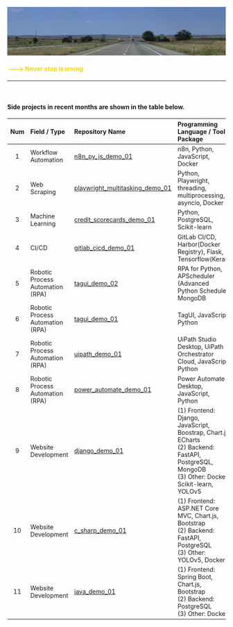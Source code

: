 ![avatar](./nm_i40.png)<br>
<h4 style="color: gold;"> ---> Never stop learning</h4>

---

<br>

#### Side projects in recent months are shown in the table below. 

| Num | Field / Type | Repository Name | Programming Language / Tool / Package |
| :---:          | :---           | :----         | :---            |
| 1 | Workflow Automation | [n8n_py_js_demo_01](<https://github.com/qinglian1105/n8n_py_js_demo_01>)  | n8n, Python, JavaScript, Docker |
| 2 | Web Scraping | [playwright_multitasking_demo_01](<https://github.com/qinglian1105/playwright_multitasking_demo_01>)  | Python, Playwright, threading, multiprocessing, asyncio, Docker |
| 3 | Machine Learning | [credit_scorecards_demo_01](<https://github.com/qinglian1105/credit_scorecards_demo_01>)  | Python, PostgreSQL, Scikit-learn |
| 4 | CI/CD | [gitlab_cicd_demo_01](<https://github.com/qinglian1105/gitlab_cicd_demo_01>)  | GitLab CI/CD, Harbor(Docker Registry), Flask, Tensorflow(Keras) |
| 5 | Robotic Process Automation (RPA) | [tagui_demo_02](<https://github.com/qinglian1105/tagui_demo_02>)  | RPA for Python, APScheduler (Advanced Python Schedule), MongoDB |
| 6 | Robotic Process Automation (RPA) | [tagui_demo_01](<https://github.com/qinglian1105/tagui_demo_01>)  | TagUI, JavaScript, Python |
| 7 | Robotic Process Automation (RPA) | [uipath_demo_01](<https://github.com/qinglian1105/uipath_demo_01>) | UiPath Studio Desktop, UiPath Orchestrator Cloud, JavaScript, Python |
| 8 | Robotic Process Automation (RPA) | [power_automate_demo_01](<https://github.com/qinglian1105/power_automate_demo_01>)  | Power Automate Desktop, JavaScript, Python |
| 9 | Website Development | [django_demo_01](<https://github.com/qinglian1105/django_demo_01>) | (1) Frontend: Django, JavaScript, Boostrap, Chart.js, ECharts <br>(2) Backend: FastAPI, PostgreSQL, MongoDB <br>(3) Other: Docker, Scikit-learn, YOLOv5 |
| 10 | Website Development | [c_sharp_demo_01](<https://github.com/qinglian1105/c_sharp_demo_01>) | (1) Frontend: ASP.NET Core MVC, Chart.js, Bootstrap <br>(2) Backend: FastAPI, PostgreSQL <br>(3) Other: YOLOv5, Docker |
| 11 | Website Development | [java_demo_01](<https://github.com/qinglian1105/java_demo_01>) | (1) Frontend: Spring Boot, Chart.js, Bootstrap <br>(2) Backend: PostgreSQL <br>(3) Other: Docker | 

<br>
